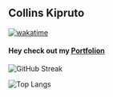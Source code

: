 ## Collins Kipruto
<!--github anual stats-->
[![wakatime](https://wakatime.com/badge/user/d4dca390-d82e-4af6-a51e-279cff40773e.svg)](https://wakatime.com/@d4dca390-d82e-4af6-a51e-279cff40773e)

<h4>Hey check out my <a href="https://collinskandie.com">Portfolion</a></h4>

![GitHub Streak](http://github-readme-streak-stats.herokuapp.com?user=collinskandie&theme=dark&background=000000)

![Top Langs](https://github-readme-stats.vercel.app/api/top-langs/?username=collinskandie&layout=compact&theme=vision-friendly-dark)
